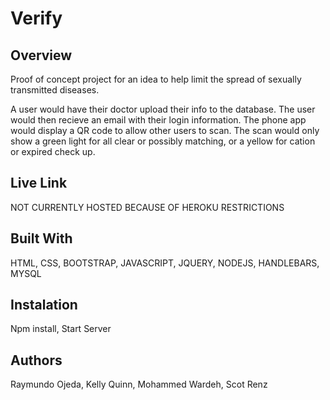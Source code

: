 
# Verify
## Overview
Proof of concept project for an idea to help limit the spread of sexually transmitted diseases.

A user would have their doctor upload their info to the database. The user would then recieve an email with their login information. The phone app would display a QR code to allow other users to scan. The scan would only show a green light for all clear or possibly matching, or a yellow for cation or expired check up.

## Live Link
NOT CURRENTLY HOSTED BECAUSE OF HEROKU RESTRICTIONS


## Built With
HTML, CSS, BOOTSTRAP, JAVASCRIPT, JQUERY, NODEJS, HANDLEBARS, MYSQL

## Instalation
Npm install, Start Server

## Authors
Raymundo Ojeda, Kelly Quinn, Mohammed Wardeh, Scot Renz

